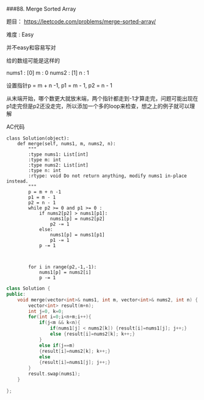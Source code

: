###88. Merge Sorted Array


题目： 
<https://leetcode.com/problems/merge-sorted-array/>


难度 : Easy

并不easy和容易写对

给的数组可能是这样的

nums1 : [0]
m : 0
nums2 : [1]
n : 1


设置指针p = m + n -1, p1 = m - 1, p2 = n - 1

从末端开始，哪个数更大就放末端，两个指针都走到-1才算走完，问题可能出现在p1走完但是p2还没走完，所以添加一个多的loop来检查，想之上的例子就可以理解


AC代码


```
class Solution(object):
    def merge(self, nums1, m, nums2, n):
        """
        :type nums1: List[int]
        :type m: int
        :type nums2: List[int]
        :type n: int
        :rtype: void Do not return anything, modify nums1 in-place instead.
        """
        p = m + n -1
        p1 = m - 1
        p2 = n - 1
        while p2 >= 0 and p1 >= 0 :
            if nums2[p2] > nums1[p1]:
                nums1[p] = nums2[p2]
                p2 -= 1
            else:
                nums1[p] = nums1[p1]
                p1 -= 1
            p -= 1



        for i in range(p2,-1,-1):
            nums1[p] = nums2[i]
            p -= 1

```


```c++
class Solution {
public:
    void merge(vector<int>& nums1, int m, vector<int>& nums2, int n) {
        vector<int> result(m+n);
        int j=0, k=0;
        for(int i=0;i<n+m;i++){
            if(j<m && k<n){
                if(nums1[j] < nums2[k]) {result[i]=nums1[j]; j++;}
                else {result[i]=nums2[k]; k++;}
            }
            else if(j==m)
            {result[i]=nums2[k]; k++;}
            else 
            {result[i]=nums1[j]; j++;}
        }
        result.swap(nums1);
    } 
      
};
```
